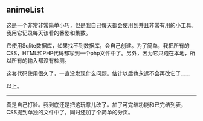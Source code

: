 ## animeList
这是一个非常非常简单小巧，但是我自己每天都会使用到并且非常有用的小工具。我用它记录每天该看的番剧和集数。

它使用Sqlite数据库，如果找不到数据库，会自己创建。为了简单，我把所有的CSS，HTML和PHP代码都写到一个php文件中了。另外，因为它只跑在本地，所以所有的输入都没有检测。

这套代码使用很久了，一直没发现什么问题。估计以后也永远不会再改它了……

以上。

---
真是自己打脸。我到底还是把这玩意儿改了。加了可完结功能和已完结列表，CSS提到单独的文件中了，同时还加了个简单的分页。